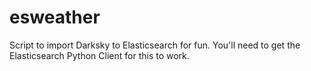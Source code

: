 # esweather

Script to import Darksky to Elasticsearch for fun.
You'll need to get the Elasticsearch Python Client for this to work.
